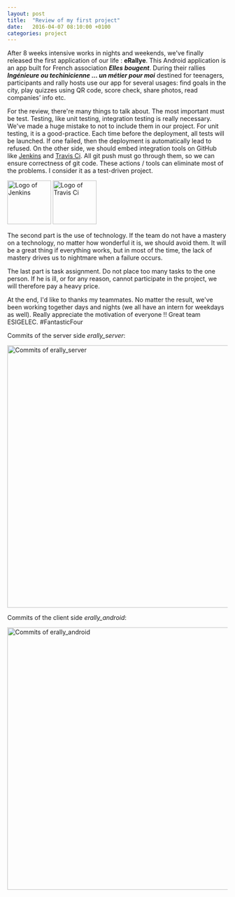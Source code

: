 ```yaml
---
layout: post
title:  "Review of my first project"
date:   2016-04-07 08:10:00 +0100
categories: project
---
```


After 8 weeks intensive works in nights and weekends, we've finally released the 
first application of our life : **eRallye**. This Android application is an app built
for French association _**Elles bougent**_. During their rallies _**Ingénieure ou 
techinicienne ... un métier pour moi**_ destined for teenagers, participants and 
rally hosts use our app for several usages: find goals in the city, play quizzes
using QR code, score check, share photos, read companies’ info etc.


For the review, there're many things to talk about. The most important must be test.
Testing, like unit testing, integration testing is really necessary. We've made a huge
mistake to not to include them in our project. For unit testing, it is a good-practice. 
Each time before the deployment, all tests will be launched. If one failed, then the 
deployment is automatically lead to refused. On the other side, we should embed integration
tools on GitHub like [Jenkins][1] and [Travis Ci][2]. All git push must go through them,
so we can ensure correctness of git code. These actions / tools can eliminate most of 
the problems. I consider it as a test-driven project.


<img src="{{ site.url }}/assets/logo-jenkins.png" width="100" alt="Logo of Jenkins">
<img src="{{ site.url }}/assets/logo-travis-ci.png" width="100" alt="Logo of Travis Ci">


The second part is the use of technology. If the team do not have a mastery on a technology, 
no matter how wonderful it is, we should avoid them. It will be a great thing if everything 
works, but in most of the time, the lack of mastery drives us to nightmare when a failure 
occurs.


The last part is task assignment. Do not place too many tasks to the one person. If he is ill, 
or for any reason, cannot participate in the project, we will therefore pay a heavy price.

At the end, I'd like to thanks my teammates. No matter the result, we've been working together
days and nights (we all have an intern for weekdays as well). Really appreciate the motivation
of everyone !! Great team ESIGELEC. #FantasticFour

Commits of the server side _erally_server_:

<img src="{{ site.url }}/assets/20160408-erally-server.png" width="600" alt="Commits of erally_server">

Commits of the client side _erally_android_:

<img src="{{ site.url }}/assets/20160408-erally-android.png" width="600" alt="Commits of erally_android">

[1]: https://jenkins.io/
[2]: https://travis-ci.org/
